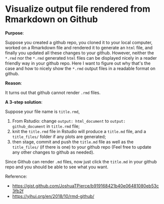 # Visualize output file rendered from Rmarkdown on Github 

**Purpose**:

Suppose you created a github repo, you cloned it to your local computer, worked on a Rmarkdown file and rendered it to generate an `html` file, and finally you updated all these changes to your github. However, neither the `*.rmd` nor the `*.rmd` generated `html` files can be displayed nicely in a reader friendly way in your github repo. Here I want to figure out why that's the case and how to nicely show the `*.rmd` output files in a readable format on github.

**Reason**:

It turns out that github cannot render `.rmd` files.

**A 3-step solution**:

Suppose your file name is `title.rmd`,

1. From Rstudio: change `output: html_document` to `output: github_document` in `title.rmd` file;
2. knit the `title.rmd` file in Rstudio will produce a `title.md` file, and a `title_files/` folder if any plots are generated;
3. then stage, commit and push the `title.md` file as well as the `title_files/` (if there is one) to your github repo (Feel free to update any other changes to github as needed).


Since Github can render `.md` files, now just click the `title.md` in your github repo and you should be able to see what you want. 

Reference: 
- https://gist.github.com/JoshuaTPierce/b919168421b40e06481080eb53c3fb2f
- https://yihui.org/en/2018/10/rmd-github/
